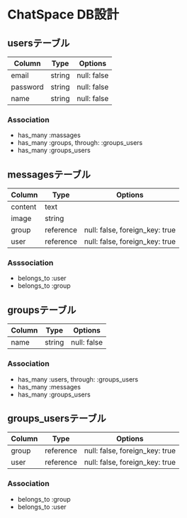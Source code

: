 # ChatSpace DB設計
## usersテーブル
|Column|Type|Options|
|------|----|-------|
|email|string|null: false|
|password|string|null: false|
|name|string|null: false|
### Association
- has_many :massages
- has_many :groups, through: :groups_users
- has_many :groups_users
## messagesテーブル
|Column|Type|Options|
|------|----|-------|
|content|text||
|image|string||
|group|reference|null: false, foreign_key: true|
|user|reference|null: false, foreign_key: true|
### Asssociation
- belongs_to :user
- belongs_to :group

## groupsテーブル
|Column|Type|Options|
|------|----|-------|
|name|string|null: false|
### Association
- has_many :users, through: :groups_users
- has_many :messages
- has_many :groups_users

## groups_usersテーブル
|Column|Type|Options|
|------|----|-------|
|group|reference|null: false, foreign_key: true|
|user|reference|null: false, foreign_key: true|
### Association
- belongs_to :group
- belongs_to :user

